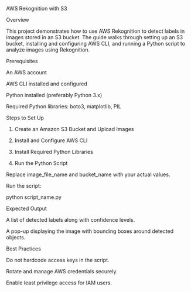 AWS Rekognition with S3

Overview

This project demonstrates how to use AWS Rekognition to detect labels in images stored in an S3 bucket. The guide walks through setting up an S3 bucket, installing and configuring AWS CLI, and running a Python script to analyze images using Rekognition.

Prerequisites

An AWS account

AWS CLI installed and configured

Python installed (preferably Python 3.x)

Required Python libraries: boto3, matplotlib, PIL

Steps to Set Up

1. Create an Amazon S3 Bucket and Upload Images

2. Install and Configure AWS CLI

3. Install Required Python Libraries

4. Run the Python Script


Replace image_file_name and bucket_name with your actual values.

Run the script:

python script_name.py

Expected Output

A list of detected labels along with confidence levels.

A pop-up displaying the image with bounding boxes around detected objects.

Best Practices

Do not hardcode access keys in the script.

Rotate and manage AWS credentials securely.

Enable least privilege access for IAM users.
